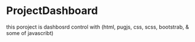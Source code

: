 # ProjectDashboard
this poroject is dashbosrd control with (html, pugjs, css, scss, bootstrab, & some of javascribt)
